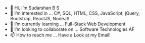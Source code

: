 - 👋 Hi, I’m Sudarshan B S
- 👀 I’m interested in ... C#, SQL, HTML, CSS, JavaScript, jQuery, Bootstrap, ReactJS, NodeJS
- 🌱 I’m currently learning ... Full-Stack Web Development
- 💞️ I’m looking to collaborate on ... Software Technologies AF
- 📫 How to reach me ... Have a Look at my Email!

<!---
sudarshanbs/sudarshanbs is a ✨ special ✨ repository because its `README.md` (this file) appears on your GitHub profile.
You can click the Preview link to take a look at your changes.
--->
